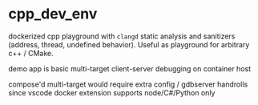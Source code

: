 # cpp_dev_env

dockerized cpp playground with `clangd` static analysis and sanitizers (address, thread, undefined behavior). Useful as playground for arbitrary c++ / CMake.

demo app is basic multi-target client-server debugging on container host

compose'd multi-target would require extra config / gdbserver handrolls since vscode docker extension supports node/C#/Python only
